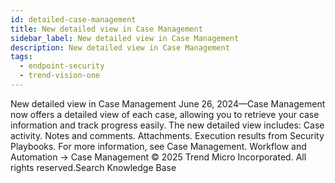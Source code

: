 ```yaml
---
id: detailed-case-management
title: New detailed view in Case Management
sidebar_label: New detailed view in Case Management
description: New detailed view in Case Management
tags:
  - endpoint-security
  - trend-vision-one
---
```


 New detailed view in Case Management June 26, 2024—Case Management now offers a detailed view of each case, allowing you to retrieve your case information and track progress easily. The new detailed view includes: Case activity. Notes and comments. Attachments. Execution results from Security Playbooks. For more information, see Case Management. Workflow and Automation → Case Management © 2025 Trend Micro Incorporated. All rights reserved.Search Knowledge Base